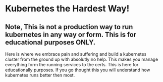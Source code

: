 # Kubernetes the Hardest Way!

## Note, This is not a production way to run kubernetes in any way or form. This is for educational purposes ONLY.

Here is where we embrace pain and suffering and build a kubernetes cluster from the ground up with absolutly no help. This makes you manage everything form the running services to the certs. This is here for educationally purposes. If you go thought this you will understand how kubernetes runs better then most.